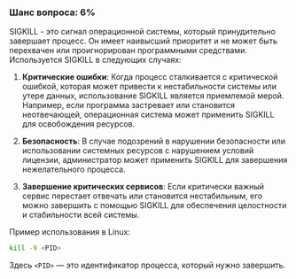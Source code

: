 ### Шанс вопроса: 6%

SIGKILL - это сигнал операционной системы, который принудительно завершает процесс. Он имеет наивысший приоритет и не может быть перехвачен или проигнорирован программными средствами. Используется SIGKILL в следующих случаях:

1. **Критические ошибки**: Когда процесс сталкивается с критической ошибкой, которая может привести к нестабильности системы или утере данных, использование SIGKILL является приемлемой мерой. Например, если программа застревает или становится неотвечающей, операционная система может применить SIGKILL для освобождения ресурсов.

2. **Безопасность**: В случае подозрений в нарушении безопасности или использовании системных ресурсов с нарушением условий лицензии, администратор может применить SIGKILL для завершения нежелательного процесса.

3. **Завершение критических сервисов**: Если критически важный сервис перестает отвечать или становится нестабильным, его можно завершить с помощью SIGKILL для обеспечения целостности и стабильности всей системы.

Пример использования в Linux:
```bash
kill -9 <PID>
```
Здесь `<PID>` — это идентификатор процесса, который нужно завершить.